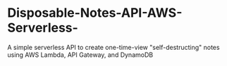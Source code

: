 # Disposable-Notes-API-AWS-Serverless-
A simple serverless API to create one-time-view "self-destructing" notes using AWS Lambda, API Gateway, and DynamoDB

